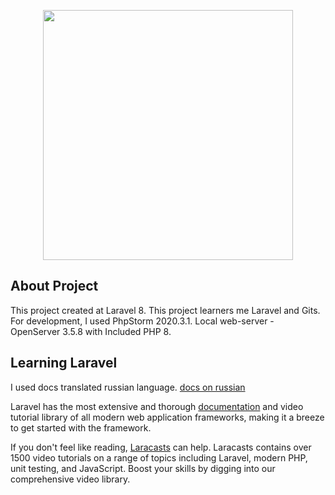 <p align="center"><a href="https://laravel.com" target="_blank"><img src="https://raw.githubusercontent.com/laravel/art/master/logo-lockup/5%20SVG/2%20CMYK/1%20Full%20Color/laravel-logolockup-cmyk-red.svg" width="400"></a></p>

## About Project

This project created at Laravel 8. This project learners me Laravel and Gits. For development, I used PhpStorm 2020.3.1. Local web-server - OpenServer 3.5.8 with Included PHP 8.

## Learning Laravel

I used docs translated russian language. [docs on russian](https://github.com/russsiq/laravel-docs-8.x-ru)

Laravel has the most extensive and thorough [documentation](https://laravel.com/docs) and video tutorial library of all modern web application frameworks, making it a breeze to get started with the framework.

If you don't feel like reading, [Laracasts](https://laracasts.com) can help. Laracasts contains over 1500 video tutorials on a range of topics including Laravel, modern PHP, unit testing, and JavaScript. Boost your skills by digging into our comprehensive video library.
